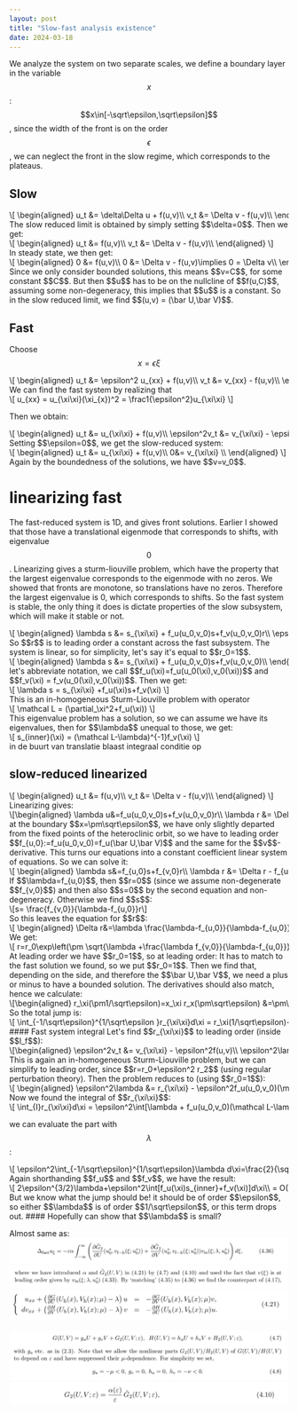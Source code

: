 ```yaml
---
layout: post
title: "Slow-fast analysis existence"
date: 2024-03-18
---
```

<style>
.math-container {
    max-width: 100%; /* Set a maximum width to prevent it from expanding the page */
    overflow-x: auto; /* Enable horizontal scrolling */
    white-space: nowrap; /* Prevent the text from wrapping */
}
</style>
We analyze the system on two separate scales, we define a boundary layer in the variable $$x$$: $$x\in[-\sqrt\epsilon,\sqrt\epsilon]$$, since the width of the front is on the order $$\epsilon$$, we can neglect the front in the slow regime, which corresponds to the plateaus. 
## Slow
<div class="math-container">\[
\begin{aligned}
u_t &= \delta\Delta u + f(u,v)\\
v_t &= \Delta v - f(u,v)\\
\end{aligned}
\]</div>
The slow reduced limit is obtained by simply setting $$\delta=0$$. Then we get:
<div class="math-container">\[
\begin{aligned}
u_t &= f(u,v)\\
v_t &= \Delta v - f(u,v)\\
\end{aligned}
\]</div>
In steady state, we then get:
<div class="math-container">\[
\begin{aligned}
0 &= f(u,v)\\
0 &= \Delta v - f(u,v)\implies 0 = \Delta v\\
\end{aligned}
\]</div>
Since we only consider bounded solutions, this means $$v=C$$, for some constant $$C$$. But then $$u$$ has to be on the nullcline of $$f(u,C)$$, assuming some non-degeneracy, this implies that $$u$$ is a constant. So in the slow reduced limit, we find $$(u,v) = (\bar U,\bar V)$$. 

## Fast
Choose $$x=\epsilon \xi$$ 
<div class="math-container">\[
\begin{aligned}
u_t &= \epsilon^2 u_{xx} + f(u,v)\\
v_t &=  v_{xx} - f(u,v)\\
\end{aligned}
\]</div>
We can find the fast system by realizing that
<div class="math-container">\[
u_{xx} = u_{\xi\xi}(\xi_{x})^2 = \frac1{\epsilon^2}u_{\xi\xi}
\]</div>

Then we obtain:
<div class="math-container">\[
\begin{aligned}
u_t &=  u_{\xi\xi} + f(u,v)\\
\epsilon^2v_t &=  v_{\xi\xi} - \epsilon^2f(u,v)\\
\end{aligned}
\]</div>
Setting $$\epsilon=0$$, we get the slow-reduced system:
<div class="math-container">\[
\begin{aligned}
u_t &=  u_{\xi\xi} + f(u,v)\\
0&=  v_{\xi\xi} \\
\end{aligned}
\]</div>
Again by the boundedness of the solutions, we have $$v=v_0$$. 



# linearizing fast
The fast-reduced system is 1D, and gives front solutions. Earlier I showed that those have a translational eigenmode that corresponds to shifts, with eigenvalue $$0$$. Linearizing gives a sturm-liouville problem, which have the property that the largest eigenvalue corresponds to the eigenmode with no zeros. We showed that fronts are monotone, so translations have no zeros. Therefore the largest eigenvalue is 0, which corresponds to shifts. So the fast system is stable, the only thing it does is dictate properties of the slow subsystem, which will make it stable or not. 

<div class="math-container">\[
\begin{aligned}
\lambda s &=  s_{\xi\xi} + f_u(u_0,v_0)s+f_v(u_0,v_0)r\\
\epsilon^2\lambda r &=  r_{\xi\xi} - \epsilon^2f_u(u_0,v_0)s-\epsilon^2f_v(u_0,v_0)r
\end{aligned}
\]</div>
So $$r$$ is to leading order a constant across the fast subsystem. The system is linear, so for simplicity, let's say it's equal to $$r_0=1$$. 
<div class="math-container">\[
\begin{aligned}
\lambda s &=  s_{\xi\xi} + f_u(u_0,v_0)s+f_v(u_0,v_0)\\
\end{aligned}
\]</div>
let's abbreviate notation, we call $$f_u(\xi)=f_u(u_0(\xi),v_0(\xi))$$ and $$f_v(\xi) = f_v(u_0(\xi),v_0(\xi))$$. Then we get:
<div class="math-container">\[
\lambda s = s_{\xi\xi} +f_u(\xi)s+f_v(\xi)
\]</div>
This is an in-homogeneous Sturm-Liouville problem with operator
<div class="math-container">\[
\mathcal L = (\partial_\xi^2+f_u(\xi))
\]</div>
This eigenvalue problem has a solution, so we can assume we have its eigenvalues, then for $$\lambda$$ unequal to those, we get:
<div class="math-container">\[
s_{inner}(\xi) = (\mathcal L-\lambda)^{-1}f_v(\xi)
\]</div>
in de buurt van translatie blaast integraal conditie op

## slow-reduced linearized

<div class="math-container">\[
\begin{aligned}
u_t &= f(u,v)\\
v_t &= \Delta v - f(u,v)\\
\end{aligned}
\]</div>
Linearizing gives:
<div class="math-container">\[\begin{aligned}
\lambda u&=f_u(u_0,v_0)s+f_v(u_0,v_0)r\\
\lambda r &= \Delta r - f_u(u_0,v_0)s-f_v(u_0,v_0)r\\
\end{aligned}\]</div>
at the boundary $$x=\pm\sqrt\epsilon$$, we have only slightly departed from the fixed points of the heteroclinic orbit, so we have to leading order $$f_{u,0}:=f_u(u_0,v_0)=f_u(\bar U,\bar V)$$ and the same for the $$v$$-derivative. This turns our equations into a constant coefficient linear system of equations. So we can solve it:
<div class="math-container">\[
\begin{aligned}
\lambda s&=f_{u,0}s+f_{v,0}r\\
\lambda r &= \Delta r - f_{u,0}s-f_{v,0}r\\
\end{aligned}
\]</div>
If $$\lambda=f_{u,0}$$, then $$r=0$$ (since we assume non-degenerate $$f_{v,0}$$) and then also $$s=0$$ by the second equation and non-degeneracy. Otherwise we find $$s$$:
<div class="math-container">\[s= \frac{f_{v,0}}{\lambda-f_{u,0}}r\]</div>
So this leaves the equation for $$r$$:
<div class="math-container">\[
\begin{aligned}
\Delta r&=\lambda \frac{\lambda-f_{u,0}}{\lambda-f_{u,0}}r+ \frac{f_{u,0}f_{v,0}}{\lambda-f_{u,0}}r+f_{v,0}\frac{\lambda-f_{u,0}}{\lambda-f_{u,0}}r \\
&= \frac{\lambda^2-\lambda f_{u,0}+f_{u,0}f_{v,0}+\lambda f_{v,0}-f_{u,0} f_{v,0}}{\lambda-f_{u,0}}r\\
&= \frac{\lambda^2-\lambda f_{u,0}+\lambda f_{v,0}}{\lambda-f_{u,0}}r\\
&= \left(\lambda +\frac{\lambda f_{v,0}}{\lambda-f_{u,0}}\right)r
\end{aligned}
\]</div>
We get:
<div class="math-container">\[
r=r_0\exp\left(\pm \sqrt{\lambda +\frac{\lambda f_{v,0}}{\lambda-f_{u,0}}}x\right)
\]</div>
At leading order we have $$r_0=1$$, so at leading order:
It has to match to the fast solution we found, so we put $$r_0=1$$. Then we find that, depending on the side, and therefore the $$\bar U,\bar V$$, we need a plus or minus to have a bounded solution. The derivatives should also match, hence we calculate:
<div class="math-container">\[\begin{aligned}
r_\xi(\pm1/\sqrt\epsilon)=x_\xi r_x(\pm\sqrt\epsilon) &=\pm\epsilon \sqrt{\lambda +\frac{\lambda f_{v,0}}{\lambda-f_{u,0}}}\exp\left(\pm\epsilon \sqrt{\lambda +\frac{\lambda f_{v,0}}{\lambda-f_{u,0}}}(\pm\sqrt\epsilon)\right)\\
&=\pm\epsilon \sqrt{\lambda +\frac{\lambda f_{v,0}}{\lambda-f_{u,0}}}+O(\epsilon^{5/2})\\
\end{aligned}\]</div>
So the total jump is:
<div class="math-container">\[
\int_{-1/\sqrt\epsilon}^{1/\sqrt\epsilon }r_{\xi\xi}d\xi = r_\xi(1/\sqrt\epsilon)-r_\xi(-1/\sqrt\epsilon) = \pm\epsilon \sqrt{\lambda +\frac{\lambda f_{v,right}}{\lambda-f_{u,right}}}\mp\epsilon \sqrt{\lambda +\frac{\lambda f_{v,left}}{\lambda-f_{u,left}}}
\]</div>
#### Fast system integral
Let's find $$r_{\xi\xi}$$ to leading order (inside $$I_f$$):
<div class="math-container">\[\begin{aligned}
\epsilon^2v_t &=  v_{\xi\xi} - \epsilon^2f(u,v)\\
\epsilon^2\lambda r &=  r_{\xi\xi} - \epsilon^2f_u(u_0,v_0)s_{inner}-\epsilon^2f_v(u_0,v_0)r\\
\epsilon^2\lambda r &=  r_{\xi\xi} - \epsilon^2f_u(u_0,v_0)(\mathcal L-\lambda)^{-1}f_v(\xi)-\epsilon^2f_v(u_0,v_0)r\\
\end{aligned}\]</div>
This is again an in-homogeneous Sturm-Liouville problem, but we can simplify to leading order, since $$r=r_0+\epsilon^2 r_2$$ (using regular perturbation theory). Then the problem reduces to (using $$r_0=1$$):
<div class="math-container">\[
\begin{aligned}
\epsilon^2\lambda  &=  r_{\xi\xi} - \epsilon^2f_u(u_0,v_0)(\mathcal L-\lambda)^{-1}f_v(\xi)-\epsilon^2f_v(u_0,v_0)\\
\end{aligned}
\]</div> Now we found the integral of $$r_{\xi\xi}$$:
<div class="math-container">\[
\int_{I}r_{\xi\xi}d\xi = \epsilon^2\int[\lambda  + f_u(u_0,v_0)(\mathcal L-\lambda)^{-1}f_v(\xi)+f_v(u_0,v_0)]d\xi\\
\]</div>

we can evaluate the part with $$\lambda$$:
<div class="math-container">\[
\epsilon^2\int_{-1/\sqrt\epsilon}^{1/\sqrt\epsilon}\lambda d\xi=\frac{2}{\sqrt{\epsilon}}\lambda  = 2\epsilon^{3/2}\lambda
\]</div>
Again shorthanding $$f_u$$ and $$f_v$$, we have the result:
<div class="math-container">\[
 2\epsilon^{3/2}\lambda+\epsilon^2\int[f_u(\xi)s_{inner}+f_v(\xi)]d\xi\\ = O(\epsilon)
\]</div>
But we know what the jump should be! it should be of order $$\epsilon$$, so either $$\lambda$$ is of order $$1/\sqrt\epsilon$$, or this term drops out. 
#### Hopefully can show that $$\lambda$$ is small? 


Almost same as:
<img src="/assets/images/Pasted image 20240318152519.png" class="img-fluid rounded z-depth-1" alt="Pasted image 20240318152519.png">
<img src="/assets/images/Pasted image 20240318152307.png" class="img-fluid rounded z-depth-1" alt="Pasted image 20240318152307.png">
<img src="/assets/images/Pasted image 20240318152347.png" class="img-fluid rounded z-depth-1" alt="Pasted image 20240318152347.png">

<img src="/assets/images/Pasted image 20240318152434.png" class="img-fluid rounded z-depth-1" alt="Pasted image 20240318152434.png">
<img src="/assets/images/Pasted image 20240318152403.png" class="img-fluid rounded z-depth-1" alt="Pasted image 20240318152403.png">